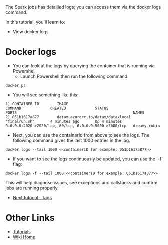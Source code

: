 The Spark jobs has detailled logs; you can access them via the docker logs command.

In this tutorial, you'll learn to:
 - View docker logs

# Docker logs
 - You can look at the logs by querying the container that is running via Powershell
   - Launch Powershell then run the following command:
```
docker ps
```

 - You will see something like this:</br>

```
1) CONTAINER ID        IMAGE                                         COMMAND             CREATED             STATUS              PORTS                                                    NAMES
2) 051b1617a877        datax.azurecr.io/datax/dataxlocal   "finalrun.sh"       4 minutes ago       Up 4 minutes        0.0.0.0:2020->2020/tcp, 80/tcp, 0.0.0.0:5000->5000/tcp   dreamy_rubin
```
  - Next, you can use the containerId from above to see the logs.  The following command gives the last 1000 entries in the log.  
```
docker logs --tail 1000 <<containerID for example: 051b1617a877>>
```

  - If you want to see the logs continuously be updated, you can use the '-f' flag:  
```
docker logs -f --tail 1000 <<containerID for example: 051b1617a877>>
```

This will help diagnose issues, see exceptions and callstacks and confirm jobs are running properly.

* [Next tutorial : Tags](https://github.com/Microsoft/data-accelerator/wiki/Local-Tutorial-7-Tag-Rules-output-to-local-file)

# Other Links
* [Tutorials](Tutorials)
* [Wiki Home](Home) 